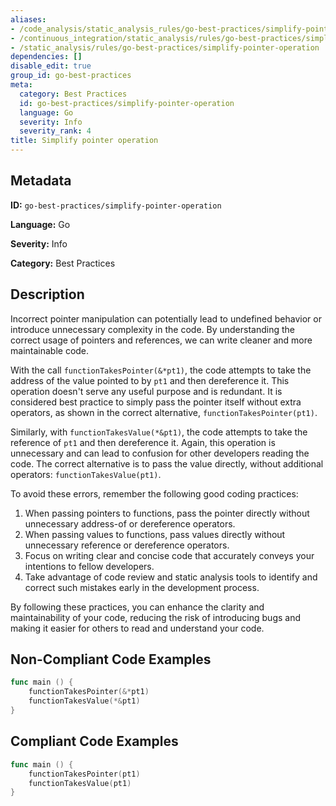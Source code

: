 ```yaml
---
aliases:
- /code_analysis/static_analysis_rules/go-best-practices/simplify-pointer-operation
- /continuous_integration/static_analysis/rules/go-best-practices/simplify-pointer-operation
- /static_analysis/rules/go-best-practices/simplify-pointer-operation
dependencies: []
disable_edit: true
group_id: go-best-practices
meta:
  category: Best Practices
  id: go-best-practices/simplify-pointer-operation
  language: Go
  severity: Info
  severity_rank: 4
title: Simplify pointer operation
---
```

<!--  SOURCED FROM https://github.com/DataDog/datadog-static-analyzer-rule-docs -->


## Metadata
**ID:** `go-best-practices/simplify-pointer-operation`

**Language:** Go

**Severity:** Info

**Category:** Best Practices

## Description
Incorrect pointer manipulation can potentially lead to undefined behavior or introduce unnecessary complexity in the code. By understanding the correct usage of pointers and references, we can write cleaner and more maintainable code.

With the call `functionTakesPointer(&*pt1)`, the code attempts to take the address of the value pointed to by `pt1` and then dereference it. This operation doesn't serve any useful purpose and is redundant. It is considered best practice to simply pass the pointer itself without extra operators, as shown in the correct alternative, `functionTakesPointer(pt1)`.

Similarly, with `functionTakesValue(*&pt1)`, the code attempts to take the reference of `pt1` and then dereference it. Again, this operation is unnecessary and can lead to confusion for other developers reading the code. The correct alternative is to pass the value directly, without additional operators: `functionTakesValue(pt1)`.

To avoid these errors, remember the following good coding practices:

1.  When passing pointers to functions, pass the pointer directly without unnecessary address-of or dereference operators.
2.  When passing values to functions, pass values directly without unnecessary reference or dereference operators.
3.  Focus on writing clear and concise code that accurately conveys your intentions to fellow developers.
4.  Take advantage of code review and static analysis tools to identify and correct such mistakes early in the development process.

By following these practices, you can enhance the clarity and maintainability of your code, reducing the risk of introducing bugs and making it easier for others to read and understand your code.


## Non-Compliant Code Examples
```go
func main () {
    functionTakesPointer(&*pt1)
	functionTakesValue(*&pt1)
}
```

## Compliant Code Examples
```go
func main () {
    functionTakesPointer(pt1)
	functionTakesValue(pt1)
}
```
